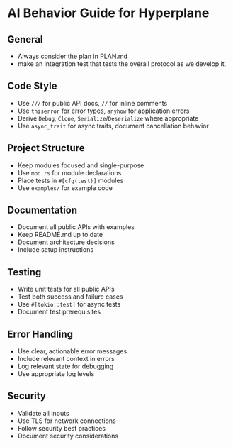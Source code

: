 # AI Behavior Guide for Hyperplane

## General
- Always consider the plan in PLAN.md
- make an integration test that tests the overall protocol as we develop it.

## Code Style
- Use `///` for public API docs, `//` for inline comments
- Use `thiserror` for error types, `anyhow` for application errors
- Derive `Debug`, `Clone`, `Serialize`/`Deserialize` where appropriate
- Use `async_trait` for async traits, document cancellation behavior

## Project Structure
- Keep modules focused and single-purpose
- Use `mod.rs` for module declarations
- Place tests in `#[cfg(test)]` modules
- Use `examples/` for example code

## Documentation
- Document all public APIs with examples
- Keep README.md up to date
- Document architecture decisions
- Include setup instructions

## Testing
- Write unit tests for all public APIs
- Test both success and failure cases
- Use `#[tokio::test]` for async tests
- Document test prerequisites

## Error Handling
- Use clear, actionable error messages
- Include relevant context in errors
- Log relevant state for debugging
- Use appropriate log levels

## Security
- Validate all inputs
- Use TLS for network connections
- Follow security best practices
- Document security considerations 